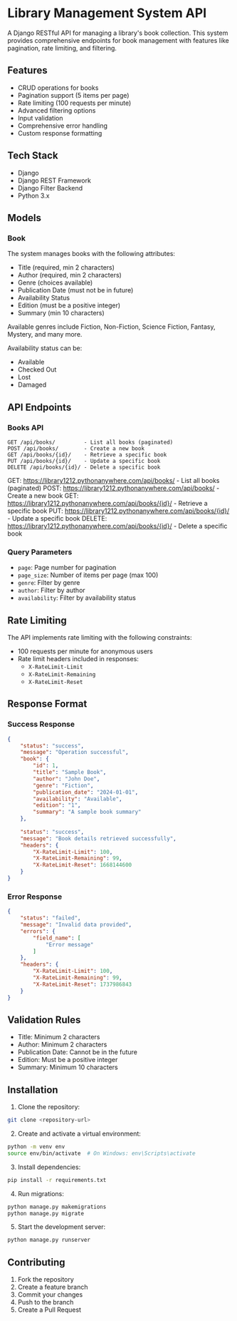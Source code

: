 # Library Management System API

A Django RESTful API for managing a library's book collection. This system provides comprehensive endpoints for book management with features like pagination, rate limiting, and filtering.

## Features

- CRUD operations for books
- Pagination support (5 items per page)
- Rate limiting (100 requests per minute)
- Advanced filtering options
- Input validation
- Comprehensive error handling
- Custom response formatting

## Tech Stack

- Django
- Django REST Framework
- Django Filter Backend
- Python 3.x

## Models

### Book
The system manages books with the following attributes:

- Title (required, min 2 characters)
- Author (required, min 2 characters)
- Genre (choices available)
- Publication Date (must not be in future)
- Availability Status
- Edition (must be a positive integer)
- Summary (min 10 characters)

Available genres include Fiction, Non-Fiction, Science Fiction, Fantasy, Mystery, and many more.

Availability status can be:
- Available
- Checked Out
- Lost
- Damaged

## API Endpoints

### Books API

```
GET /api/books/         - List all books (paginated)
POST /api/books/        - Create a new book
GET /api/books/{id}/    - Retrieve a specific book
PUT /api/books/{id}/    - Update a specific book
DELETE /api/books/{id}/ - Delete a specific book
```

GET: https://library1212.pythonanywhere.com/api/books/                          - List all books (paginated)
POST: https://library1212.pythonanywhere.com/api/books/                         - Create a new book
GET: https://library1212.pythonanywhere.com/api/books/{id}/                     - Retrieve a specific book
PUT: https://library1212.pythonanywhere.com/api/books/{id}/                     - Update a specific book
DELETE: https://library1212.pythonanywhere.com/api/books/{id}/                  - Delete a specific book



### Query Parameters

- `page`: Page number for pagination
- `page_size`: Number of items per page (max 100)
- `genre`: Filter by genre
- `author`: Filter by author
- `availability`: Filter by availability status

## Rate Limiting

The API implements rate limiting with the following constraints:
- 100 requests per minute for anonymous users
- Rate limit headers included in responses:
  - `X-RateLimit-Limit`
  - `X-RateLimit-Remaining`
  - `X-RateLimit-Reset`

## Response Format

### Success Response

```json
{
    "status": "success",
    "message": "Operation successful",
    "book": {
        "id": 1,
        "title": "Sample Book",
        "author": "John Doe",
        "genre": "Fiction",
        "publication_date": "2024-01-01",
        "availability": "Available",
        "edition": "1",
        "summary": "A sample book summary"
    },
    
    "status": "success",
    "message": "Book details retrieved successfully",
    "headers": {
        "X-RateLimit-Limit": 100,
        "X-RateLimit-Remaining": 99,
        "X-RateLimit-Reset": 1668144600
    }
}

```

### Error Response

```json
{
    "status": "failed",
    "message": "Invalid data provided",
    "errors": {
        "field_name": [
            "Error message"
        ]
    },
    "headers": {
        "X-RateLimit-Limit": 100,
        "X-RateLimit-Remaining": 99,
        "X-RateLimit-Reset": 1737986843
    }
}
```

## Validation Rules

- Title: Minimum 2 characters
- Author: Minimum 2 characters
- Publication Date: Cannot be in the future
- Edition: Must be a positive integer
- Summary: Minimum 10 characters

## Installation

1. Clone the repository:
```bash
git clone <repository-url>
```

2. Create and activate a virtual environment:
```bash
python -m venv env
source env/bin/activate  # On Windows: env\Scripts\activate
```

3. Install dependencies:
```bash
pip install -r requirements.txt
```

4. Run migrations:
```bash
python manage.py makemigrations
python manage.py migrate
```

5. Start the development server:
```bash
python manage.py runserver
```

## Contributing

1. Fork the repository
2. Create a feature branch
3. Commit your changes
4. Push to the branch
5. Create a Pull Request


